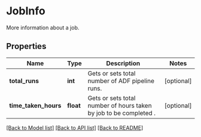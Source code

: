 # JobInfo

More information about a job.
## Properties
Name | Type | Description | Notes
------------ | ------------- | ------------- | -------------
**total_runs** | **int** | Gets or sets total number of ADF pipeline runs. | [optional] 
**time_taken_hours** | **float** | Gets or sets total number of hours taken by job to be completed . | [optional] 

[[Back to Model list]](../README.md#documentation-for-models) [[Back to API list]](../README.md#documentation-for-api-endpoints) [[Back to README]](../README.md)


